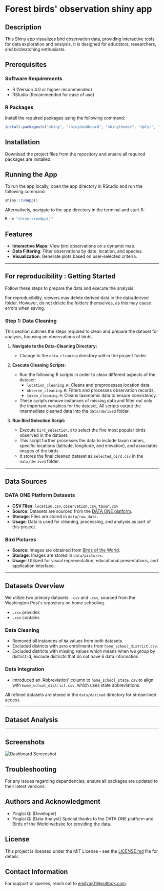# Forest birds' observation shiny app

## Description
This Shiny app visualizes bird observation data, providing interactive tools for data exploration and analysis. It is designed for educators, researchers, and birdwatching enthusiasts.

## Prerequisites
### Software Requirements
- R (Version 4.0 or higher recommended)
- RStudio (Recommended for ease of use)

### R Packages
Install the required packages using the following command:
```R
install.packages(c("shiny", "shinydashboard", "shinythemes", "dplyr", "ggplot2", "leaflet"))
```

## Installation
Download the project files from the repository and ensure all required packages are installed.

## Running the App
To run the app locally, open the app directory in RStudio and run the following command:
```R
shiny::runApp()
```
Alternatively, navigate to the app directory in the terminal and start R:
```R
R -e "shiny::runApp()"
```

## Features
- **Interactive Maps**: View bird observations on a dynamic map.
- **Data Filtering**: Filter observations by date, location, and species.
- **Visualization**: Generate plots based on user-selected criteria.






---

## For reproducibility : Getting Started 

Follow these steps to prepare the data and execute the analysis:


For reproducibility, viewers may delete derived data in the data/derived folder. However, do not delete the folders themselves, as this may cause errors when saving.




### Step 1: Data Cleaning

This section outlines the steps required to clean and prepare the dataset for analysis, focusing on observations of birds.

1. **Navigate to the Data-Cleaning Directory:**
   - Change to the `data-cleaning` directory within the project folder.

2. **Execute Cleaning Scripts:**
   - Run the following R scripts in order to clean different aspects of the dataset:
     - `location_cleaning.R`: Cleans and preprocesses location data.
     - `observe_cleaning.R`: Filters and processes observation records.
     - `taxon_cleaning.R`: Cleans taxonomic data to ensure consistency.
   - These scripts remove instances of missing data and filter out only the important variables for the dataset. All scripts output the intermediate cleaned data into the `data/derived` folder.

3. **Run Bird Selection Script:**
   - Execute `bird_selection.R` to select the five most popular birds observed in the dataset.
   - This script further processes the data to include taxon names, specific locations (latitude, longitude, and elevation), and associates images of the birds.
   - It stores the final cleaned dataset as `selected_bird.csv` in the `data/derived` folder.


---

## Data Sources

### DATA ONE Platform Datasets
- **CSV Files**: `location.csv`, `observation.csv`, `taxon.csv`
- **Source**: Datasets are sourced from the [DATA ONE platform](https://search.dataone.org/view/https%3A%2F%2Fpasta.lternet.edu%2Fpackage%2Fmetadata%2Feml%2Fedi%2F359%2F3#https%3A%2F%2Fpasta.lternet.edu%2Fpackage%2Fdata%2Feml%2Fedi%2F359%2F3%2Fe09491aee3bd9ec02e805ffdac0beb12).
- **Storage**: Files are stored in `data/raw_data`.
- **Usage**: Data is used for cleaning, processing, and analysis as part of this project.

### Bird Pictures
- **Source**: Images are obtained from [Birds of the World](https://birdsoftheworld.org/bow/home).
- **Storage**: Images are stored in `data/pictures`.
- **Usage**: Utilized for visual representation, educational presentations, and application interface.

---

## Datasets Overview

We utilize two primary datasets: `.csv` and `.csv`, sourced from the Washington Post's repository on home schooling.

- `.csv` provides 
- `.csv` contains 

### Data Cleaning

- Removed all instances of `NA` values from both datasets.
- Excluded districts with zero enrollments from `home_school_district.csv`.
- Excluded districts with missing values which means when we group by district id, exclude districts that do not have 6 data information.



### Data Integration

- Introduced an 'Abbreviation' column to `home_school_state.csv` to align with `home_school_district.csv`, which uses state abbreviations.

All refined datasets are stored in the `data/derived` directory for streamlined access.


---
 

## Dataset Analysis



---

## Screenshots
![Dashboard Screenshot](data/screenshots/dashboard.png)

## Troubleshooting
For any issues regarding dependencies, ensure all packages are updated to their latest versions.


## Authors and Acknowledgment
- Yinglai Qi (Developer)
- Yinglai Qi (Data Analyst)
Special thanks to the DATA ONE platform and Birds of the World website for providing the data.

## License
This project is licensed under the MIT License - see the [LICENSE.md](LICENSE.md) file for details.

## Contact Information
For support or queries, reach out to [emilyqi01@outlook.com](mailto:emilyqi01@outlook.com).


